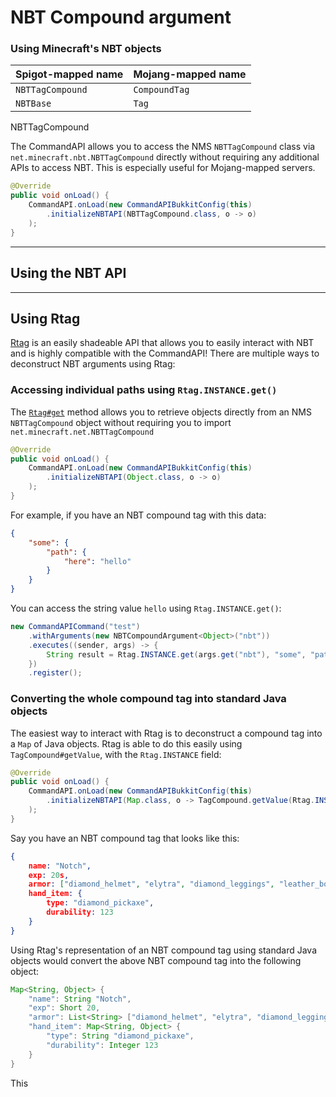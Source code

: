 # NBT Compound argument

### Using Minecraft's NBT objects

|Spigot-mapped name|Mojang-mapped name|
|------------------|------------------|
|`NBTTagCompound`|`CompoundTag`|
|`NBTBase`|`Tag`|

NBTTagCompound

The CommandAPI allows you to access the NMS `NBTTagCompound` class via `net.minecraft.nbt.NBTTagCompound` directly without requiring any additional APIs to access NBT. This is especially useful for Mojang-mapped servers.

```java
@Override
public void onLoad() {
    CommandAPI.onLoad(new CommandAPIBukkitConfig(this)
        .initializeNBTAPI(NBTTagCompound.class, o -> o)
    );
}
```

------

## Using the NBT API

-----

## Using Rtag

[Rtag](https://www.spigotmc.org/resources/100694/) is an easily shadeable API that allows you to easily interact with NBT and is highly compatible with the CommandAPI! There are multiple ways to deconstruct NBT arguments using Rtag:

### Accessing individual paths using `Rtag.INSTANCE.get()`

The [`Rtag#get`](https://javadoc.saicone.com/rtag/com/saicone/rtag/Rtag.html#get(java.lang.Object,java.lang.Object...)) method allows you to retrieve objects directly from an NMS `NBTTagCompound` object without requiring you to import `net.minecraft.net.NBTTagCompound`

```java
@Override
public void onLoad() {
    CommandAPI.onLoad(new CommandAPIBukkitConfig(this)
        .initializeNBTAPI(Object.class, o -> o)
    );
}
```

<div class="example">

For example, if you have an NBT compound tag with this data:

```json
{
    "some": {
        "path": {
            "here": "hello"
        }
    }
}
```

You can access the string value `hello` using `Rtag.INSTANCE.get()`:

```java
new CommandAPICommand("test")
    .withArguments(new NBTCompoundArgument<Object>("nbt"))
    .executes((sender, args) -> {
        String result = Rtag.INSTANCE.get(args.get("nbt"), "some", "path", "here");
    })
    .register();
```

</div>

### Converting the whole compound tag into standard Java objects

The easiest way to interact with Rtag is to deconstruct a compound tag into a `Map` of Java objects. Rtag is able to do this easily using `TagCompound#getValue`, with the `Rtag.INSTANCE` field:

```java
@Override
public void onLoad() {
    CommandAPI.onLoad(new CommandAPIBukkitConfig(this)
        .initializeNBTAPI(Map.class, o -> TagCompound.getValue(Rtag.INSTANCE, o))
    );
}
```

<div class="example">

Say you have an NBT compound tag that looks like this:

```json
{
    name: "Notch",
    exp: 20s,
    armor: ["diamond_helmet", "elytra", "diamond_leggings", "leather_boots"],
    hand_item: {
        type: "diamond_pickaxe",
        durability: 123
    }
}
```

Using Rtag's representation of an NBT compound tag using standard Java objects would convert the above NBT compound tag into the following object:

```java
Map<String, Object> {
    "name": String "Notch",
    "exp": Short 20,
    "armor": List<String> ["diamond_helmet", "elytra", "diamond_leggings", "leather_boots"],
    "hand_item": Map<String, Object> {
        "type": String "diamond_pickaxe",
        "durability": Integer 123
    }
}
```

This 

</div>

